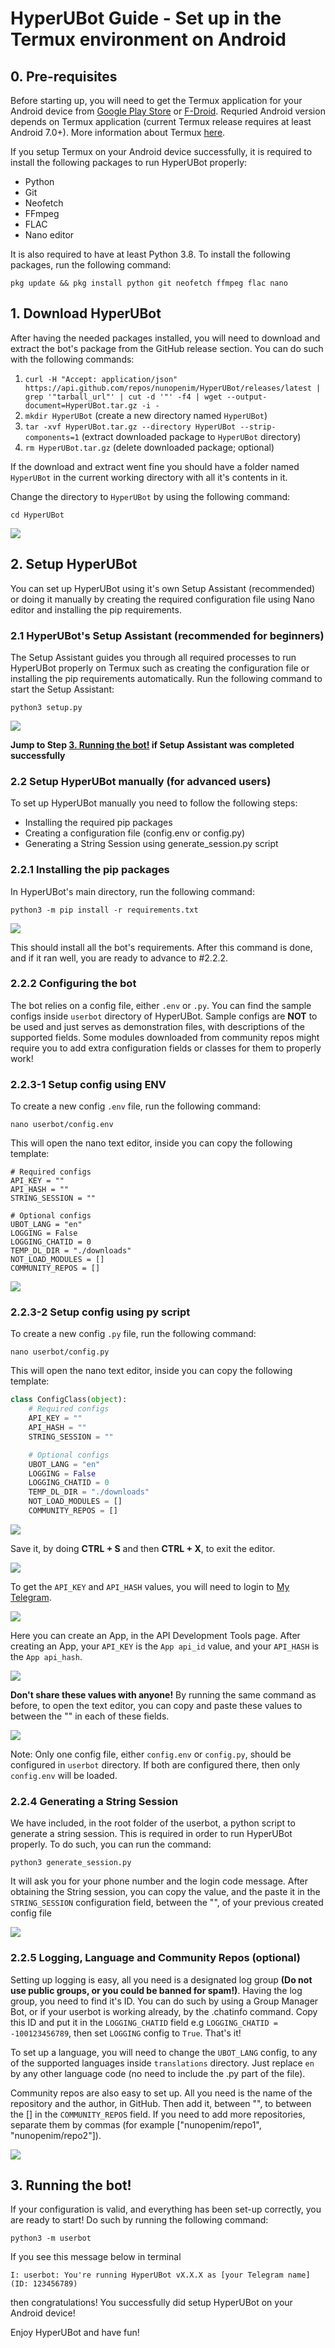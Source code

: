 # HyperUBot Guide - Set up in the Termux environment on Android
## 0. Pre-requisites

Before starting up, you will need to get the Termux application for your Android device from [Google Play Store](https://play.google.com/store/apps/details?id=com.termux&hl=en) or [F-Droid](https://f-droid.org/packages/com.termux/). Requried Android version depends on Termux application (current Termux release requires at least Android 7.0+). More information about Termux [here](https://termux.com/).

If you setup Termux on your Android device successfully, it is required to install the following packages to run HyperUBot properly:

- Python
- Git
- Neofetch
- FFmpeg
- FLAC
- Nano editor

It is also required to have at least Python 3.8. To install the following packages, run the following command:

`pkg update && pkg install python git neofetch ffmpeg flac nano`

## 1. Download HyperUBot

After having the needed packages installed, you will need to download and extract the bot's package from the GitHub release section.
You can do such with the following commands:

1. `curl -H "Accept: application/json" https://api.github.com/repos/nunopenim/HyperUBot/releases/latest | grep '"tarball_url"' | cut -d '"' -f4 | wget --output-document=HyperUBot.tar.gz -i -`
2. `mkdir HyperUBot` (create a new directory named `HyperUBot`)
3. `tar -xvf HyperUBot.tar.gz --directory HyperUBot --strip-components=1` (extract downloaded package to `HyperUBot` directory)
4. `rm HyperUBot.tar.gz` (delete downloaded package; optional)

If the download and extract went fine you should have a folder named `HyperUBot` in the current working directory with all it's contents in it.

Change the directory to `HyperUBot` by using the following command:

`cd HyperUBot`

![](images/termux/hyper_dir.jpg)

## 2. Setup HyperUBot

You can set up HyperUBot using it's own Setup Assistant (recommended) or doing it manually by creating the required configuration file using Nano editor and installing the pip requirements.

### 2.1 HyperUBot's Setup Assistant (recommended for beginners)

The Setup Assistant guides you through all required processes to run HyperUBot properly on Termux such as creating the configuration file or installing the pip requirements automatically.
Run the following command to start the Setup Assistant:

`python3 setup.py`

![](images/termux/setup.jpg)

**Jump to Step [3. Running the bot!](#3-running-the-bot) if Setup Assistant was completed successfully**

### 2.2 Setup HyperUBot manually (for advanced users)

To set up HyperUBot manually you need to follow the following steps:

- Installing the required pip packages
- Creating a configuration file (config.env or config.py)
- Generating a String Session using generate_session.py script

### 2.2.1 Installing the pip packages

In HyperUBot's main directory, run the following command:

`python3 -m pip install -r requirements.txt`

![](images/termux/pip_packages.jpg)

This should install all the bot's requirements. After this command is done, and if it ran well, you are ready to advance to #2.2.2.

### 2.2.2 Configuring the bot

The bot relies on a config file, either `.env` or `.py`. You can find the sample configs inside `userbot` directory of HyperUBot.
Sample configs are **NOT** to be used and just serves as demonstration files, with descriptions of the supported fields.
Some modules downloaded from community repos might require you to add extra configuration fields or classes for them to properly work!

### 2.2.3-1 Setup config using ENV

To create a new config `.env` file, run the following command:

`nano userbot/config.env`

This will open the nano text editor, inside you can copy the following template:

```
# Required configs
API_KEY = ""
API_HASH = ""
STRING_SESSION = ""

# Optional configs
UBOT_LANG = "en"
LOGGING = False
LOGGING_CHATID = 0
TEMP_DL_DIR = "./downloads"
NOT_LOAD_MODULES = []
COMMUNITY_REPOS = []
```

![](images/termux/nano_env.jpg)

### 2.2.3-2 Setup config using py script

To create a new config `.py` file, run the following command:

`nano userbot/config.py`

This will open the nano text editor, inside you can copy the following template:

```python
class ConfigClass(object):
    # Required configs
    API_KEY = ""
    API_HASH = ""
    STRING_SESSION = ""

    # Optional configs
    UBOT_LANG = "en"
    LOGGING = False
    LOGGING_CHATID = 0
    TEMP_DL_DIR = "./downloads"
    NOT_LOAD_MODULES = []
    COMMUNITY_REPOS = []
```

![](images/termux/nano_py.jpg)


Save it, by doing **CTRL + S** and then **CTRL + X**, to exit the editor.

![](images/termux/nano_saved.jpg)

To get the `API_KEY` and `API_HASH` values, you will need to login to [My Telegram](https://my.telegram.org/).

![](images/common/mytelegram.jpg)

Here you can create an App, in the API Development Tools page.
After creating an App, your `API_KEY` is the `App api_id` value, and your `API_HASH` is the `App api_hash`.

![](images/common/mytelegram_ids.jpg)

**Don't share these values with anyone!** By running the same command as before,
to open the text editor, you can copy and paste these values to between the "" in each of these fields.

![](images/termux/nano_ids.jpg)

Note: Only one config file, either `config.env` or `config.py`, should be configured in `userbot` directory.
If both are configured there, then only `config.env` will be loaded.

### 2.2.4 Generating a String Session

We have included, in the root folder of the userbot, a python script to generate a string session.
This is required in order to run HyperUBot properly. To do such, you can run the command:

`python3 generate_session.py`

It will ask you for your phone number and the login code message. After obtaining the String session,
you can copy the value, and the paste it in the `STRING_SESSION` configuration field, between the "", of your previous created config file

![](images/termux/nano_string.jpg)

### 2.2.5 Logging, Language and Community Repos (optional)

Setting up logging is easy, all you need is a designated log group **(Do not use public groups, or you could be banned for spam!)**.
Having the log group, you need to find it's ID. You can do such by using a Group Manager Bot,
or if your userbot is working already, by the .chatinfo command.
Copy this ID and put it in the `LOGGING_CHATID` field e.g `LOGGING_CHATID = -100123456789`,
then set `LOGGING` config to `True`. That's it!

To set up a language, you will need to change the `UBOT_LANG` config,
to any of the supported languages inside `translations` directory.
Just replace `en` by any other language code (no need to include the .py part of the file).

Community repos are also easy to set up. All you need is the name of the repository and the author,
in GitHub. Then add it, between "", to between the [] in the `COMMUNITY_REPOS` field.
If you need to add more repositories, separate them by commas (for example ["nunopenim/repo1", "nunopenim/repo2"]).

![](images/termux/nano_optional.jpg)

## 3. Running the bot!

If your configuration is valid, and everything has been set-up correctly, you are ready to start!
Do such by running the following command:

`python3 -m userbot`

If you see this message below in terminal

`I: userbot: You're running HyperUBot vX.X.X as [your Telegram name] (ID: 123456789)`

then congratulations! You successfully did setup HyperUBot on your Android device!


Enjoy HyperUBot and have fun!
